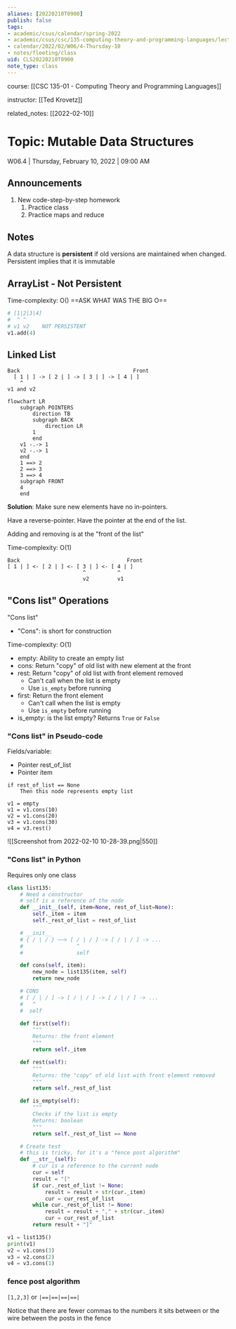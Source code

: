 ```yaml
---
aliases: [20220210T0900]
publish: false
tags:
- academic/csus/calendar/spring-2022
- academic/csus/csc/135-computing-theory-and-programming-languages/lecture-sec-01
- calendar/2022/02/W06/4-Thursday-10
- notes/fleeting/class
uid: CLS20220210T0900
note_type: class
---
```

course: [[CSC 135-01 - Computing Theory and Programming Languages]]

instructor: [[Ted Krovetz]]

related_notes: [[2022-02-10]]

# Topic: Mutable Data Structures 

W06.4 | Thursday, February 10, 2022 | 09:00 AM

## Announcements

1. New code-step-by-step homework
	1. Practice class
	2. Practice maps and reduce

## Notes

A data structure is **persistent** if old versions are maintained when changed.
Persistent implies that it is immutable

## ArrayList - Not Persistent

Time-complexity: O() ==ASK WHAT WAS THE BIG O==

```python
# [1|2|3|4]
#  ^ ^
# v1 v2    NOT PERSISTENT
v1.add(4)
```

## Linked List

```text
Back                                    Front
  [ 1 | ] -> [ 2 | ] -> [ 3 | ] -> [ 4 | ]
    ^
v1 and v2
```

```mermaid
flowchart LR
	subgraph POINTERS
		direction TB
		subgraph BACK
			direction LR
		1
		end
	v1 -.-> 1
	v2 -.-> 1
	end
	1 ==> 2
	2 ==> 3
	3 ==> 4
	subgraph FRONT
	4
	end
```

**Solution**: Make sure new elements have no in-pointers.

Have a reverse-pointer. Have the pointer at the end of the list.

Adding and removing is at the "front of the list"

Time-complexity: O(1)

```text
Back                                  Front
[ 1 | ] <- [ 2 | ] <- [ 3 | ] <- [ 4 | ]
                        ^          ^
                        v2         v1
```

## "Cons list" Operations

"Cons list"
- "Cons": is short for construction

Time-complexity: O(1)

- empty: Ability to create an empty list
- cons: Return "copy" of old list with new element at the front
- rest: Return "copy" of old list with front element removed
	- Can't call when the list is empty
	- Use `is_empty` before running 
- first: Return the front element
	- Can't call when the list is empty
	- Use `is_empty` before running 
- is_empty: is the list empty? Returns `True` or `False`

### "Cons list" in Pseudo-code
Fields/variable:
- Pointer rest_of_list
- Pointer item

```text
if rest_of_list == None
	Then this node represents empty list

v1 = empty
v1 = v1.cons(10)
v2 = v1.cons(20)
v3 = v1.cons(30)
v4 = v3.rest()
```

![[Screenshot from 2022-02-10 10-28-39.png|550]]

### "Cons list" in Python

Requires only one class

```python
class list135:
	# Need a constructor
	# self is a reference of the node
	def __init__(self, item=None, rest_of_list=None):
		self._item = item
		self._rest_of_list = rest_of_list

	# __init__
	# { / | / } ~~> [ / | / ] -> [ / | / ] -> ...
	#                 ^
	#                 self

	def cons(self, item):
		new_node = list135(item, self)
		return new_node

	# CONS
	# [ / | / ] -> [ / | / ] -> [ / | / ] -> ...
	#   ^
	#  self

	def first(self):
		"""
		Returns: the front element
		"""
		return self._item

	def rest(self):
		"""
		Returns: the "copy" of old list with front element removed
		"""
		return self._rest_of_list

	def is_empty(self):
		"""
		Checks if the list is empty
		Returns: boolean
		"""
		return self._rest_of_list == None

	# Create test
	# this is tricky, for it's a "fence post algorithm"
	def __str__(self):
		# cur is a reference to the current node
		cur = self
		result = "["
		if cur._rest_of_list != None:
			result = result + str(cur._item)
			cur = cur_rest_of_list
		while cur._rest_of_list != None:
			result = result + "," + str(cur._item)
			cur = cur_rest_of_list
		return result + "]"

v1 = list135()
print(v1)
v2 = v1.cons(3)
v3 = v2.cons(2)
v4 = v3.cons(1)
```

### fence post algorithm

`[1,2,3]`  or  `|==|==|==|==|`

Notice that there are fewer commas to the numbers it sits between or the wire between the posts in the fence
